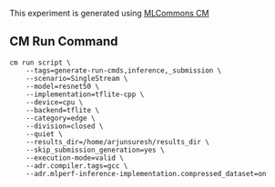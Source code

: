 This experiment is generated using [MLCommons CM](https://github.com/mlcommons/ck)
## CM Run Command
```
cm run script \
	--tags=generate-run-cmds,inference,_submission \
	--scenario=SingleStream \
	--model=resnet50 \
	--implementation=tflite-cpp \
	--device=cpu \
	--backend=tflite \
	--category=edge \
	--division=closed \
	--quiet \
	--results_dir=/home/arjunsuresh/results_dir \
	--skip_submission_generation=yes \
	--execution-mode=valid \
	--adr.compiler.tags=gcc \
	--adr.mlperf-inference-implementation.compressed_dataset=on
```